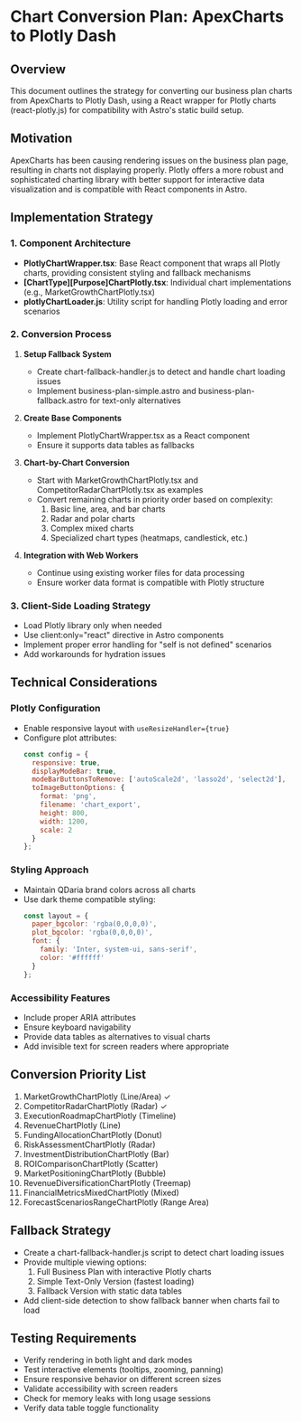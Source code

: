 # Chart Conversion Plan: ApexCharts to Plotly Dash

## Overview

This document outlines the strategy for converting our business plan charts from ApexCharts to Plotly Dash, using a React wrapper for Plotly charts (react-plotly.js) for compatibility with Astro's static build setup.

## Motivation

ApexCharts has been causing rendering issues on the business plan page, resulting in charts not displaying properly. Plotly offers a more robust and sophisticated charting library with better support for interactive data visualization and is compatible with React components in Astro.

## Implementation Strategy

### 1. Component Architecture

- **PlotlyChartWrapper.tsx**: Base React component that wraps all Plotly charts, providing consistent styling and fallback mechanisms
- **[ChartType][Purpose]ChartPlotly.tsx**: Individual chart implementations (e.g., MarketGrowthChartPlotly.tsx)
- **plotlyChartLoader.js**: Utility script for handling Plotly loading and error scenarios

### 2. Conversion Process

1. **Setup Fallback System**
   - Create chart-fallback-handler.js to detect and handle chart loading issues
   - Implement business-plan-simple.astro and business-plan-fallback.astro for text-only alternatives

2. **Create Base Components**
   - Implement PlotlyChartWrapper.tsx as a React component
   - Ensure it supports data tables as fallbacks

3. **Chart-by-Chart Conversion**
   - Start with MarketGrowthChartPlotly.tsx and CompetitorRadarChartPlotly.tsx as examples
   - Convert remaining charts in priority order based on complexity:
     1. Basic line, area, and bar charts
     2. Radar and polar charts
     3. Complex mixed charts
     4. Specialized chart types (heatmaps, candlestick, etc.)

4. **Integration with Web Workers**
   - Continue using existing worker files for data processing
   - Ensure worker data format is compatible with Plotly structure

### 3. Client-Side Loading Strategy

- Load Plotly library only when needed
- Use client:only="react" directive in Astro components
- Implement proper error handling for "self is not defined" scenarios
- Add workarounds for hydration issues

## Technical Considerations

### Plotly Configuration

- Enable responsive layout with `useResizeHandler={true}`
- Configure plot attributes:
  ```javascript
  const config = {
    responsive: true,
    displayModeBar: true,
    modeBarButtonsToRemove: ['autoScale2d', 'lasso2d', 'select2d'],
    toImageButtonOptions: {
      format: 'png',
      filename: 'chart_export',
      height: 800,
      width: 1200,
      scale: 2
    }
  };
  ```

### Styling Approach

- Maintain QDaria brand colors across all charts
- Use dark theme compatible styling:
  ```javascript
  const layout = {
    paper_bgcolor: 'rgba(0,0,0,0)',
    plot_bgcolor: 'rgba(0,0,0,0)',
    font: {
      family: 'Inter, system-ui, sans-serif',
      color: '#ffffff'
    }
  };
  ```

### Accessibility Features

- Include proper ARIA attributes
- Ensure keyboard navigability
- Provide data tables as alternatives to visual charts
- Add invisible text for screen readers where appropriate

## Conversion Priority List

1. MarketGrowthChartPlotly (Line/Area) ✓
2. CompetitorRadarChartPlotly (Radar) ✓
3. ExecutionRoadmapChartPlotly (Timeline)
4. RevenueChartPlotly (Line)
5. FundingAllocationChartPlotly (Donut)
6. RiskAssessmentChartPlotly (Radar)
7. InvestmentDistributionChartPlotly (Bar)
8. ROIComparisonChartPlotly (Scatter)
9. MarketPositioningChartPlotly (Bubble)
10. RevenueDiversificationChartPlotly (Treemap)
11. FinancialMetricsMixedChartPlotly (Mixed)
12. ForecastScenariosRangeChartPlotly (Range Area)

## Fallback Strategy

- Create a chart-fallback-handler.js script to detect chart loading issues
- Provide multiple viewing options:
  1. Full Business Plan with interactive Plotly charts
  2. Simple Text-Only Version (fastest loading)
  3. Fallback Version with static data tables
- Add client-side detection to show fallback banner when charts fail to load

## Testing Requirements

- Verify rendering in both light and dark modes
- Test interactive elements (tooltips, zooming, panning)
- Ensure responsive behavior on different screen sizes
- Validate accessibility with screen readers
- Check for memory leaks with long usage sessions
- Verify data table toggle functionality
